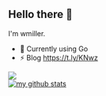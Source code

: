 ## Hello there :wave:

I'm wmiller.  
- 🔭 Currently using Go
- ⚡ Blog https://t.ly/KNwz

![](https://github-readme-stats.vercel.app/api/top-langs/?username=wmillers&show_icons=true&layout=compact&theme=vue&hide_border=true&hide=html&card_width=80)  
[![my github stats](https://github-readme-stats.vercel.app/api?username=wmillers&show_icons=true&count_private=true&theme=vue&hide=stars,prs,contribs&line_height=24.5)](https://github.com/wmillers)  

<!--[![ReadMe Card](https://github-readme-stats.vercel.app/api/pin/?username=wmillers&repo=kindleWeatherClock&show_owner=true&theme=react)](https://github.com/wmillers/kindleWeatherClock)  
![GitHub release](https://img.shields.io/github/release/wmillers/kindleWeatherClock.svg?color=yellow&style=flat-square)
![GitHub commit activity](https://img.shields.io/github/commit-activity/m/wmillers/kindleWeatherClock?color=dodgerblue&style=flat-square)
![last_commit](https://img.shields.io/github/last-commit/wmillers/kindleWeatherClock.svg?color=aquamarine&style=flat-square)
[![DeepScan grade](https://deepscan.io/api/teams/13271/projects/16273/branches/344913/badge/grade.svg)](https://deepscan.io/dashboard#view=project&tid=13271&pid=16273&bid=344913)  

[![ReadMe Card](https://github-readme-stats.vercel.app/api/pin/?username=wmillers&repo=wmillers.github.io&show_owner=true&theme=react)](https://github.com/wmillers/wmillers.github.io)  
[![github pages](https://github.com/wmillers/blog/actions/workflows/deploy.yml/badge.svg)](https://github.com/wmillers/blog/actions/workflows/deploy.yml)
![GitHub commit activity](https://img.shields.io/github/commit-activity/m/wmillers/wmillers.github.io?color=skyblue&style=flat-square)
![last_commit](https://img.shields.io/github/last-commit/wmillers/wmillers.github.io.svg?color=papayawhip&style=flat-square)  
-->
<!--
**wmillers/wmillers** is a ✨ _special_ ✨ repository because its `README.md` (this file) appears on your GitHub profile.

Here are some ideas to get you started:

- 🔭 I’m currently working on ...
- 🌱 I’m currently learning ...
- 👯 I’m looking to collaborate on ...
- 🤔 I’m looking for help with ...
- 💬 Ask me about ...
- 📫 How to reach me: ...
- 😄 Pronouns: ...
- ⚡ Fun fact: ...
-->
